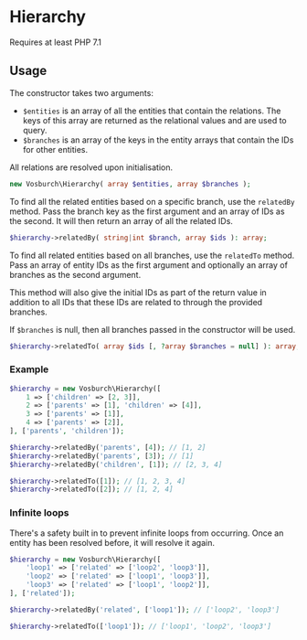 # Hierarchy

Requires at least PHP 7.1

## Usage
The constructor takes two arguments:
- `$entities` is an array of all the entities that contain the relations. The keys of this array are returned as the relational values and are used to query.
- `$branches` is an array of the keys in the entity arrays that contain the IDs for other entities. 
 
All relations are resolved upon initialisation.
 
```php
new Vosburch\Hierarchy( array $entities, array $branches );
```

To find all the related entities based on a specific branch, use the `relatedBy` method. Pass the branch key as the first argument and an array of IDs as the second. It will then return an array of all the related IDs.
```php
$hierarchy->relatedBy( string|int $branch, array $ids ): array;
```

To find all related entities based on all branches, use the `relatedTo` method. Pass an array of entity IDs as the first argument and optionally an array of branches as the second argument. 

This method will also give the initial IDs as part of the return value in addition to all IDs that these IDs are related to through the provided branches. 

If `$branches` is null, then all branches passed in the constructor will be used.

```php
$hierarchy->relatedTo( array $ids [, ?array $branches = null] ): array;
```

### Example

```php
$hierarchy = new Vosburch\Hierarchy([
    1 => ['children' => [2, 3]],
    2 => ['parents' => [1], 'children' => [4]],
    3 => ['parents' => [1]],
    4 => ['parents' => [2]],
], ['parents', 'children']);

$hierarchy->relatedBy('parents', [4]); // [1, 2]
$hierarchy->relatedBy('parents', [3]); // [1]
$hierarchy->relatedBy('children', [1]); // [2, 3, 4]

$hierarchy->relatedTo([1]); // [1, 2, 3, 4]
$hierarchy->relatedTo([2]); // [1, 2, 4]
```

### Infinite loops

There's a safety built in to prevent infinite loops from occurring. Once an entity has been resolved before, it will resolve it again.

```php
$hierarchy = new Vosburch\Hierarchy([
    'loop1' => ['related' => ['loop2', 'loop3']],
    'loop2' => ['related' => ['loop1', 'loop3']],
    'loop3' => ['related' => ['loop1', 'loop2']],
], ['related']);

$hierarchy->relatedBy('related', ['loop1']); // ['loop2', 'loop3']

$hierarchy->relatedTo(['loop1']); // ['loop1', 'loop2', 'loop3']
```
